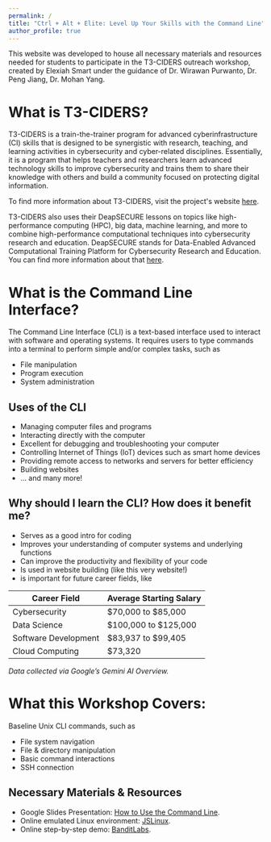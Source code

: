 ```yaml
---
permalink: /
title: "Ctrl + Alt + Elite: Level Up Your Skills with the Command Line"
author_profile: true
---
```


This website was developed to house all necessary materials and resources needed for students to participate in the T3-CIDERS outreach workshop, created by Elexiah Smart under the guidance of Dr. Wirawan Purwanto, Dr. Peng Jiang, Dr. Mohan Yang.


What is T3-CIDERS?
======
T3-CIDERS is a train-the-trainer program for advanced cyberinfrastructure (CI) skills that is designed to be synergistic with research, teaching, and learning activities in cybersecurity and cyber-related disciplines. Essentially, it is a program that helps teachers and researchers learn advanced technology skills to improve cybersecurity and trains them to share their knowledge with others and build a community focused on protecting digital information.

To find more information about T3-CIDERS, visit the project's website [here](https://sites.wp.odu.edu/t3-ciders/).

T3-CIDERS also uses their DeapSECURE lessons on topics like high-performance computing (HPC), big data, machine learning, and more to combine high-performance computational techniques into cybersecurity research and education. DeapSECURE stands for Data-Enabled Advanced Computational Training Platform for Cybersecurity Research and Education. You can find more information about that [here](https://deapsecure.gitlab.io/).


What is the Command Line Interface?
======
The Command Line Interface (CLI) is a text-based interface used to interact with software and operating systems. It requires users to type commands into a terminal to perform simple and/or complex tasks, such as 
* File manipulation
* Program execution
* System administration


Uses of the CLI
------
* Managing computer files and programs
* Interacting directly with the computer
* Excellent for debugging and troubleshooting your computer
* Controlling Internet of Things (IoT) devices such as smart home devices
* Providing remote access to networks and servers for better efficiency
* Building websites
* … and many more!


Why should I learn the CLI? How does it benefit me?
------
* Serves as a good intro for coding
* Improves your understanding of computer systems and underlying functions
* Can improve the productivity and flexibility of your code
* Is used in website building (like this very website!)
* is important for future career fields, like

 Career Field | Average Starting Salary 
 ------------ | ----------------------- 
 Cybersecurity | $70,000 to $85,000 
 Data Science | $100,000 to $125,000 
 Software Development | $83,937 to $99,405 
 Cloud Computing | $73,320 

*Data collected via Google’s Gemini AI Overview.*


What this Workshop Covers:
======
Baseline Unix CLI commands, such as
* File system navigation
* File & directory manipulation
* Basic command interactions
* SSH connection


Necessary Materials & Resources
------
* Google Slides Presentation: [How to Use the Command Line](https://docs.google.com/presentation/d/17vu6vvsbNUQ65irCu921e1luyEiU92aWmMy_3Yjzrxc/edit?usp=sharing).
* Online emulated Linux environment: [JSLinux](https://bellard.org/jslinux/).
* Online step-by-step demo: [BanditLabs](https://overthewire.org/wargames/bandit/).
